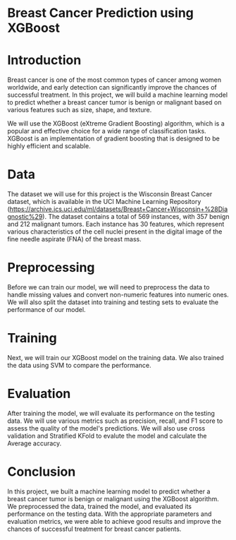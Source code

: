 # Breast Cancer Prediction using XGBoost
# Introduction
Breast cancer is one of the most common types of cancer among women worldwide, and early detection can significantly improve the chances of successful treatment. In this project, we will build a machine learning model to predict whether a breast cancer tumor is benign or malignant based on various features such as size, shape, and texture.

We will use the XGBoost (eXtreme Gradient Boosting) algorithm, which is a popular and effective choice for a wide range of classification tasks. XGBoost is an implementation of gradient boosting that is designed to be highly efficient and scalable.

# Data
The dataset we will use for this project is the Wisconsin Breast Cancer dataset, which is available in the UCI Machine Learning Repository (https://archive.ics.uci.edu/ml/datasets/Breast+Cancer+Wisconsin+%28Diagnostic%29). The dataset contains a total of 569 instances, with 357 benign and 212 malignant tumors. Each instance has 30 features, which represent various characteristics of the cell nuclei present in the digital image of the fine needle aspirate (FNA) of the breast mass.

# Preprocessing
Before we can train our model, we will need to preprocess the data to handle missing values and convert non-numeric features into numeric ones. We will also split the dataset into training and testing sets to evaluate the performance of our model.

# Training
Next, we will train our XGBoost model on the training data. We also trained the data using SVM to compare the performance. 
# Evaluation
After training the model, we will evaluate its performance on the testing data. We will use various metrics such as precision, recall, and F1 score to assess the quality of the model's predictions. We will also use cross validation and Stratified KFold to evalute the model and calculate the Average accuracy.

# Conclusion
In this project, we built a machine learning model to predict whether a breast cancer tumor is benign or malignant using the XGBoost algorithm. We preprocessed the data, trained the model, and evaluated its performance on the testing data. With the appropriate parameters and evaluation metrics, we were able to achieve good results and improve the chances of successful treatment for breast cancer patients.
